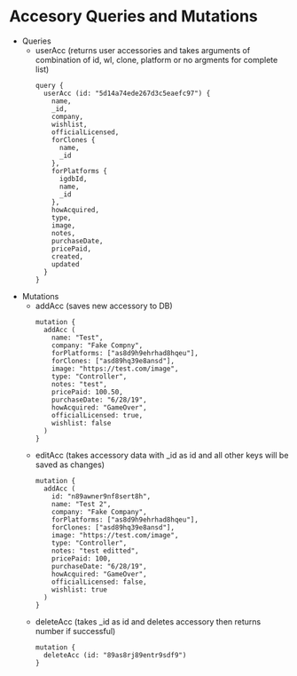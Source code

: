 # Accesory Queries and Mutations
- Queries
  - userAcc (returns user accessories and takes arguments of combination of id, wl, clone, platform or no argments for complete list)
    ```
    query {
      userAcc (id: "5d14a74ede267d3c5eaefc97") {
        name,
        _id,
        company,
        wishlist,
        officialLicensed,
        forClones {
          name,
          _id
        },
        forPlatforms {
          igdbId,
          name,
          _id
        },
        howAcquired,
        type,
        image,
        notes,
        purchaseDate,
        pricePaid,
        created,
        updated
      }
    }
    ```
- Mutations
  - addAcc (saves new accessory to DB)
    ```
    mutation {
      addAcc (
        name: "Test",
        company: "Fake Compny",
        forPlatforms: ["as8d9h9ehrhad8hqeu"],
        forClones: ["asd89hq39e8ansd"],
        image: "https://test.com/image",
        type: "Controller",
        notes: "test",
        pricePaid: 100.50,
        purchaseDate: "6/28/19",
        howAcquired: "GameOver",
        officialLicensed: true,
        wishlist: false
      )
    }
    ```
  - editAcc (takes accessory data with _id as id and all other keys will be saved as changes)
    ```
    mutation {
      addAcc (
        id: "n89awner9nf8sert8h",
        name: "Test 2",
        company: "Fake Company",
        forPlatforms: ["as8d9h9ehrhad8hqeu"],
        forClones: ["asd89hq39e8ansd"],
        image: "https://test.com/image",
        type: "Controller",
        notes: "test editted",
        pricePaid: 100,
        purchaseDate: "6/28/19",
        howAcquired: "GameOver",
        officialLicensed: false,
        wishlist: true
      )
    }
    ```
  - deleteAcc (takes _id as id and deletes accessory then returns number if successful)
    ```
    mutation {
      deleteAcc (id: "89as8rj89entr9sdf9")
    }
    ```